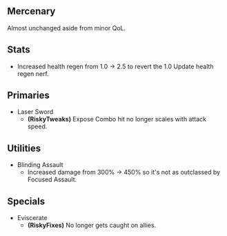 ## Mercenary

Almost unchanged aside from minor QoL.

## Stats

- Increased health regen from 1.0 -> 2.5 to revert the 1.0 Update health regen nerf.

## Primaries

- Laser Sword
	- **(RiskyTweaks)** Expose Combo hit no longer scales with attack speed.

## Utilities

- Blinding Assault
	- Increased damage from 300% -> 450% so it's not as outclassed by Focused Assault.
	
## Specials

- Eviscerate
	- **(RiskyFixes)** No longer gets caught on allies.